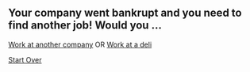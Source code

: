 ## Your company went bankrupt and you need to find another job! Would you ...

[Work at another company](anothercompany.md) OR [Work at a deli](deli.md)

[Start Over](../home.md)
